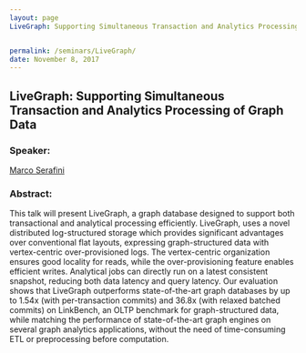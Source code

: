 ```yaml
---
layout: page
LiveGraph: Supporting Simultaneous Transaction and Analytics Processing of Graph Data


permalink: /seminars/LiveGraph/
date: November 8, 2017
---
```


## LiveGraph: Supporting Simultaneous Transaction and Analytics Processing of Graph Data




### Speaker:

[Marco Serafini]()

### Abstract:

This talk will present LiveGraph, a graph database designed to support both transactional and analytical processing efficiently. LiveGraph, uses a novel distributed log-structured storage which provides significant advantages over conventional flat layouts, expressing graph-structured data with vertex-centric over-provisioned logs. The vertex-centric organization ensures good locality for reads, while the over-provisioning feature enables efficient writes. Analytical jobs can directly run on a latest consistent snapshot, reducing both data latency and query latency. Our evaluation shows that LiveGraph outperforms state-of-the-art graph databases by up to 1.54x (with per-transaction commits) and 36.8x (with relaxed batched commits) on LinkBench, an OLTP benchmark for graph-structured data, while matching the performance of state-of-the-art graph engines on several graph analytics applications, without the need of time-consuming ETL or preprocessing before computation.
